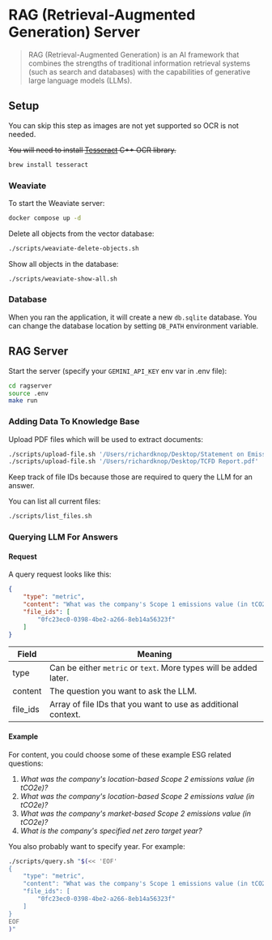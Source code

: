# RAG (Retrieval-Augmented Generation) Server

> RAG (Retrieval-Augmented Generation) is an AI framework that combines the strengths of traditional information retrieval systems (such as search and databases) with the capabilities of generative large language models (LLMs).

## Setup

You can skip this step as images are not yet supported so OCR is not needed.

~~You will need to install [Tesseract](https://github.com/tesseract-ocr/tessdoc) C++ OCR library.~~

```sh
brew install tesseract
```

### Weaviate

To start the Weaviate server:

```sh
docker compose up -d
```

Delete all objects from the vector database:

```sh
./scripts/weaviate-delete-objects.sh
```

Show all objects in the database:

```sh
./scripts/weaviate-show-all.sh
```

### Database

When you ran the application, it will create a new `db.sqlite` database. You can change the database location by setting `DB_PATH` environment variable.

## RAG Server

Start the server (specify your `GEMINI_API_KEY` env var in .env file):

```sh
cd ragserver
source .env
make run
```

### Adding Data To Knowledge Base

Upload PDF files which will be used to extract documents:

```sh
./scripts/upload-file.sh '/Users/richardknop/Desktop/Statement on Emissions.pdf'
./scripts/upload-file.sh '/Users/richardknop/Desktop/TCFD Report.pdf'
```

Keep track of file IDs because those are required to query the LLM for an answer.

You can list all current files:

```sh
./scripts/list_files.sh
```

### Querying LLM For Answers

#### Request

A query request looks like this:

```json
{
    "type": "metric", 
    "content": "What was the company's Scope 1 emissions value (in tCO2e)?", 
    "file_ids": [
        "0fc23ec0-0398-4be2-a266-8eb14a56323f"
    ]
}
```

| Field    | Meaning |
| -------- | ------- |
| type     | Can be either `metric` or `text`. More types will be added later. |
| content  | The question you want to ask the LLM. |
| file_ids | Array of file IDs that you want to use as additional context. |

#### Example

For content, you could choose some of these example ESG related questions:

1. *What was the company's location-based Scope 2 emissions value (in tCO2e)?*
2. *What was the company's location-based Scope 2 emissions value (in tCO2e)?*
3. *What was the company's market-based Scope 2 emissions value (in tCO2e)?*
4. *What is the company's specified net zero target year?*

You also probably want to specify year. For example:

```sh
./scripts/query.sh "$(<< 'EOF'
{
    "type": "metric", 
    "content": "What was the company's Scope 1 emissions value (in tCO2e) in 2022?", 
    "file_ids": [
        "0fc23ec0-0398-4be2-a266-8eb14a56323f"
    ]
}
EOF
)"
```
